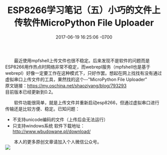 ﻿---
layout: post
title:  "ESP8266学习笔记（五）小巧的文件上传软件MicroPython File Uploader"
date: 2017-06-19 16:25:06 -0700
---

&emsp;&emsp;最近使用mpfshell上传文件也很不稳定。后来发现不是软件的问题而是ESP8266用作热点时网络非常不稳定，而webrepl服务（mpfshell也是基于webrepl）好像一定要工作在这种模式下，只好作罢。想起在网上找找有没有通过虚拟串口上传文件的工具，果然找的这个--"MicroPython File Uploader"   
原文链接：https://my.oschina.net/shaoziyang/blog/793293  
目前版本已经更新到0.2。

&emsp;&emsp;软件功能很简单，就是上传文件并重新启动esp8266，但通过虚拟串口进行传输还是比较方便、稳定。已知问题：
* 不支持unicode编码的文件（上传后会无法运行）
* 只支持windows系统
软件下载地址：  
http://www.wbudowane.pl/download/  

&emsp;&emsp;本人的更多原创文章请加入个人微信公众号。  
![](/images/weixin.jpg)

